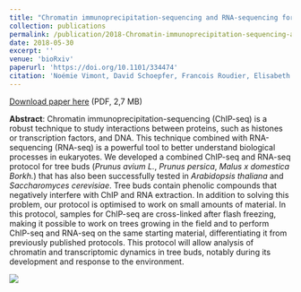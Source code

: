 ```yaml
---
title: "Chromatin immunoprecipitation-sequencing and RNA-sequencing for complex and low-abundance tree buds"
collection: publications
permalink: /publication/2018-Chromatin-immunoprecipitation-sequencing-and-RNA-sequencing-for-complex-and-low-abundance-tree-buds
date: 2018-05-30
excerpt: ''
venue: 'bioRxiv'
paperurl: 'https://doi.org/10.1101/334474'
citation: 'Noémie Vimont, David Schoepfer, Francois Roudier, Elisabeth Dirlewanger, Philip A Wigge, Bénédicte Wenden, Sandra Cortijo (2018), "Chromatin immunoprecipitation-sequencing and RNA-sequencing for complex and low-abundance tree buds", <i>bioRxiv</i> 334474'
---
```

<i class="ai ai-biorxiv"></i> [Download paper here](https://www.biorxiv.org/content/early/2018/05/30/334474.full.pdf) (PDF, 2,7 MB)

**Abstract**: Chromatin immunoprecipitation-sequencing (ChIP-seq) is a robust technique to study interactions between proteins, such as histones or transcription factors, and DNA. This technique combined with RNA-sequencing (RNA-seq) is a powerful tool to better understand biological processes in eukaryotes. We developed a combined ChIP-seq and RNA-seq protocol for tree buds (*Prunus avium L.*, *Prunus persica*, *Malus x domestica Borkh.*) that has also been successfully tested in *Arabidopsis thaliana* and *Saccharomyces cerevisiae*. Tree buds contain phenolic compounds that negatively interfere with ChIP and RNA extraction. In addition to solving this problem, our protocol is optimised to work on small amounts of material. In this protocol, samples for ChIP-seq are cross-linked after flash freezing, making it possible to work on trees growing in the field and to perform ChIP-seq and RNA-seq on the same starting material, differentiating it from previously published protocols. This protocol will allow analysis of chromatin and transcriptomic dynamics in tree buds, notably during its development and response to the environment.

<img src='/bwenden/images/workflow.png' />

<script type="text/javascript" src="https://d1bxh8uas1mnw7.cloudfront.net/assets/embed.js"></script><div class="altmetric-embed" data-badge-type="donut" data-altmetric-id="42995909" />
